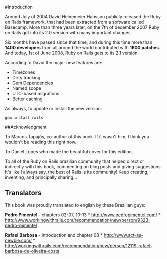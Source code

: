 #Introduction

Around July of 2004 David Heinemeier Hansson publicly released the Ruby on Rails framework, that had been extracted from a software called Basecamp. More than three years later, on the 7th of december 2007 Ruby on Rails got into its 2.0 version with many important changes.

Six months have passed since that time, and during this time more than **1400 developers** from all around the world contributed with **1600 patches**. And today, 1st of June 2008, Ruby on Rails gets to its 2.1 version.

According to David the major new features are:

* Timezones
* Dirty tracking
* Gem Dependencies
* Named scope
* UTC-based migrations
* Better caching

As always, to update or install the new version:

	gem install rails

##Acknowledgment

To Marcos Tapajós, co-author of this book. If it wasn't him, I think you wouldn't be reading this right now.

To Daniel Lopes who made the beautiful cover for this edition.

To all of the Ruby on Rails brazilian community that helped direct or indirectly with this book, commenting on blog posts and giving suggestions. It's like I always say, the best of Rails is its community! Keep creating, inventing, and principally sharing...

## Translators

This book was proudly translated to english by these Brazilian guys:

**Pedro Pimentel** - chapters 02-07, 10-13 
 	* http://www.pedropimentel.com/
	* http://www.workingwithrails.com/recommendation/new/person/9323-pedro-pimentel
	
**Rafael Barbosa** - Introduction and chapter 08
 	* http://www.act-as-newbie.com/
	* http://workingwithrails.com/recommendation/new/person/12119-rafael-barbosa-de-oliveira-costa